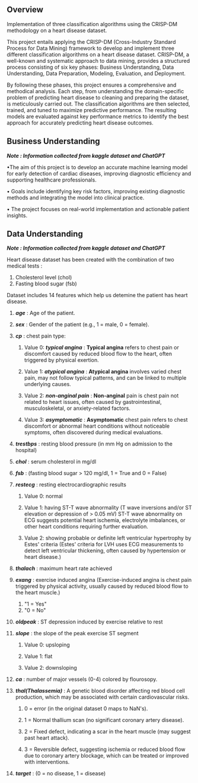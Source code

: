 ## Overview

Implementation of three classification algorithms using the CRISP-DM methodology on a heart disease dataset.

This project entails applying the CRISP-DM (Cross-Industry Standard Process for Data Mining) framework to develop and implement three different classification algorithms on a heart disease dataset. CRISP-DM, a well-known and systematic approach to data mining, provides a structured process consisting of six key phases: Business Understanding, Data Understanding, Data Preparation, Modeling, Evaluation, and Deployment.

By following these phases, this project ensures a comprehensive and methodical analysis. Each step, from understanding the domain-specific problem of predicting heart disease to cleaning and preparing the dataset, is meticulously carried out. The classification algorithms are then selected, trained, and tuned to maximize predictive performance. The resulting models are evaluated against key performance metrics to identify the best approach for accurately predicting heart disease outcomes.

## Business Understanding

***Note : Information collected from kaggle dataset and ChatGPT***

•The aim of this project is to develop an accurate machine learning model for early detection of cardiac diseases, improving diagnostic efficiency and supporting healthcare professionals.

•	Goals include identifying key risk factors, improving existing diagnostic methods and integrating the model into clinical practice.

•	The project focuses on real-world implementation and actionable patient insights.

## Data Understanding

***Note : Information collected from kaggle dataset and ChatGPT***

Heart disease dataset has been created with the combination of two medical tests :

1. Cholesterol level (chol)
2. Fasting blood sugar (fsb)

Dataset includes 14 features which help us detemine the patient has heart disease.

1. ***age*** : Age of the patient.

2. ***sex*** : Gender of the patient (e.g., 1 = male, 0 = female).

3. ***cp*** : chest pain type:
   1. Value 0: ***typical angina*** : **Typical angina** refers to chest pain or discomfort caused by reduced blood flow to the heart, often triggered by physical exertion.

   2. Value 1: ***atypical angina*** : **Atypical angina** involves varied chest pain, may not follow typical patterns, and can be linked to multiple underlying causes.

   3. Value 2: ***non-anginal pain*** : **Non-anginal** pain is chest pain not related to heart issues, often caused by gastrointestinal, musculoskeletal, or anxiety-related factors.

   4. Value 3: ***asymptomatic*** : **Asymptomatic** chest pain refers to chest discomfort or abnormal heart conditions without noticeable symptoms, often discovered during medical evaluations.

4. ***trestbps*** : resting blood pressure (in mm Hg on admission to the hospital)

5. ***chol*** : serum cholesterol in mg/dl

6. ***fsb*** : (fasting blood sugar > 120 mg/dl, 1 = True and 0 = False)

7. ***restecg*** : resting electrocardiographic results
   1. Value 0: normal

   2. Value 1: having ST-T wave abnormality (T wave inversions and/or ST elevation or depression of > 0.05 mV) ST-T wave abnormality on ECG suggests potential heart ischemia, electrolyte imbalances, or other heart conditions requiring further evaluation.

   3. Value 2: showing probable or definite left ventricular hypertrophy by Estes' criteria (Estes' criteria for LVH uses ECG measurements to detect left ventricular thickening, often caused by hypertension or heart disease.)

8. ***thalach*** : maximum heart rate achieved

9. ***exang*** : exercise induced angina (Exercise-induced angina is chest pain triggered by physical activity, usually caused by reduced blood flow to the heart muscle.)
   1. "1 = Yes"
   2. "0 = No"

10. ***oldpeak*** : ST depression induced by exercise relative to rest

11. ***slope*** : the slope of the peak exercise ST segment
    1. Value 0: upsloping

    2. Value 1: flat

    3. Value 2: downsloping

12. ***ca*** : number of major vessels (0-4) colored by flourosopy.

13. ***thal(Thalassemia)*** : A genetic blood disorder affecting red blood cell production, which may be associated with certain cardiovascular risks.
    1. 0 = error (in the original dataset 0 maps to NaN's).

    2. 1 = Normal thallium scan (no significant coronary artery disease).

    3. 2 = Fixed defect, indicating a scar in the heart muscle (may suggest past heart attack).

    4. 3 = Reversible defect, suggesting ischemia or reduced blood flow due to coronary artery blockage, which can be treated or improved with interventions.

14. ***target*** : (0 = no disease, 1 = disease)
